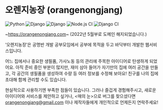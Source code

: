 # 오렌지농장 (orangenongjang)
![Python](https://img.shields.io/badge/python-3.8.3-blue.svg)
![Django](https://img.shields.io/badge/django-3.1.13-blue.svg)
![Django](https://img.shields.io/badge/django--rest--framework-3.11.2-blue.svg)
![Node.js CI](https://github.com/gongmyeong-study/orangenongjang/workflows/Node.js%20CI/badge.svg)
![Django CI](https://github.com/gongmyeong-study/orangenongjang/workflows/Django%20CI/badge.svg)

~https://orangenongjang.com~ (2022년 5월부로 도메인 해지되었습니다.)

‘오렌지농장’은 공명반 개발 공부모임에서 공부에 목적을 두고 바닥부터 개발한 웹서비스입니다.

어느 집에서나 중요한 생필품, 가사노동 등의 관리에 주목한 아이디어로 탄생하게 되었어요. 아직 준비 중인 부분이 많지만, 재미 삼아 들어가 자기만의 집에 여러 공간을 만들고, 각 공간의 생필품을 생성하여 수량 등 여러 정보를 수정해 보아요! 친구를 나의 집에 초대해 함께 관리할 수도 있습니다.

현실적으로 사용하기엔 부족한 점들이 있습니다. 그러나 즐겁게 경험해주시고, 새로운 아이디어와 서비스를 제안하고 싶거나, <매의 눈>으로 버그를 찾으셨다면 orangenongjang@gmail.com 이나 제작자들에게 개인적으로 언제든지 연락주세요!
